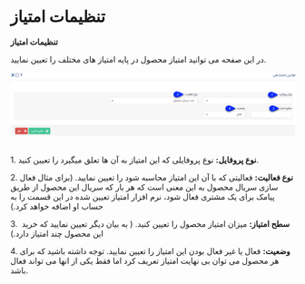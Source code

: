 # تنظیمات امتیاز

**تنظیمات امتیاز**

در این صفحه می توانید امتیاز محصول در پایه امتیاز های مختلف را تعیین نمایید.

![](PointAssignment.jpg) 

1\. **نوع پروفایل:** نوع پروفایلی که این امتیاز به آن ها تعلق میگیرد را تعیین کنید.

2\. **نوع فعالیت:** فعالیتی که با آن این امتیاز محاسبه شود را تعیین نمایید. (برای مثال فعال سازی سریال محصول به این معنی است که هر بار که سریال این محصول از طریق پیامک برای یک مشتری فعال شود، نرم افزار امتیاز تعیین شده در این قسمت را به حساب او اضافه خواهد کرد.)

3.  **سطح امتیاز:** میزان امتیاز محصول را تعیین کنید. ( به بیان دیگر تعیین نمایید که خرید این محصول چند امتیاز دارد.)

4\. **وضعیت:** فعال یا غیر فعال بودن این امتیاز را تعیین نمایید. توجه داشته باشید که برای هر محصول می توان بی نهایت امتیاز تعریف کرد اما فقط یکی از انها می تواند فعال باشد.